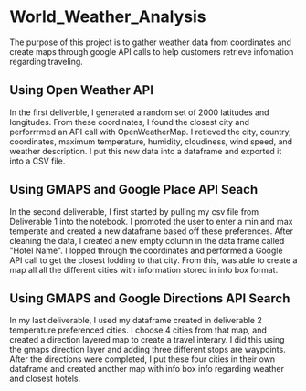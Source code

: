 # World_Weather_Analysis

The purpose of this project is to gather weather data from coordinates and create maps through google API calls to help customers retrieve infomation regarding traveling.  

## Using Open Weather API
In the first deliverble, I generated a random set of 2000 latitudes and longitudes.  From these coordinates, I found the closest city and perforrrmed an API call with OpenWeatherMap.  I retieved the city, country, coordinates, maximum temperature, humidity, cloudiness, wind speed, and weather description.  I put this new data into a dataframe and exported it into a CSV file.

## Using GMAPS and Google Place API Seach

In the second deliverable, I first  started by pulling my csv file from Deliverable 1 into the notebook.  I promoted the user to enter a min and max temperate and created a new dataframe based off these preferences. After cleaning the data, I created a new empty column in the data frame called "Hotel Name".  I lopped through the coordinates and performed a Google API call to get the closest lodding to that city.  From this, was able to create a map all all the different cities with information stored in info box format.  

## Using GMAPS and Google Directions API Search

In my last deliverable, I used my dataframe created in deliverable 2 temperature preferenced cities.  I choose 4 cities from that map, and created a direction layered map to create a travel interary.  I did this using the gmaps direction layer and adding three different stops are waypoints. After the directions  were completed, I put these four cities in their own dataframe and created another map with info box info regarding weather and closest hotels.